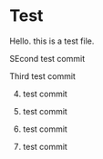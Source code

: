 # Test

Hello. this is a test file.

SEcond test commit

Third test commit

4. test commit

5. test commit

6. test commit

7. test commit